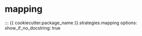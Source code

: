 # mapping

::: {{ cookiecutter.package_name }}.strategies.mapping
    options:
      show_if_no_docstring: true
